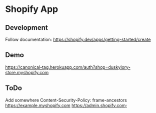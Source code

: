 # Shopify App

## Development

Follow documentation: https://shopify.dev/apps/getting-started/create

## Demo

https://canonical-tag.herokuapp.com/auth?shop=duskylory-store.myshopify.com

## ToDo

Add somewhere
Content-Security-Policy: frame-ancestors https://example.myshopify.com https://admin.shopify.com;

